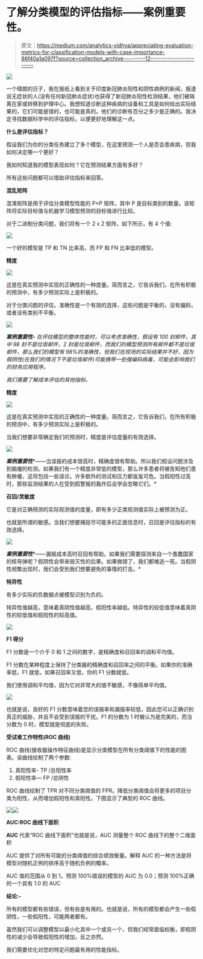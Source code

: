 # 了解分类模型的评估指标——案例重要性。

> 原文：<https://medium.com/analytics-vidhya/appreciating-evaluation-metrics-for-classification-models-with-case-importance-86f40a1a097f?source=collection_archive---------12----------------------->

![](img/fd3397f2a6c56daf41ed7f1f6257509f.png)

一个晴朗的日子，我在报纸上看到关于印度新冠肺炎阳性和阴性病例的新闻，报道说无症状的人(没有任何新冠肺炎症状)也获得了新冠肺炎阳性检测结果，他们被隔离在家或转移到护理中心。我想知道诊断这种疾病的设备和工具是如何给出实际结果的，它们可能是错的，也可能是真的。他们的诊断有百分之多少是正确的。我决定寻找数据科学中的评估指标，以便更好地理解这一点。

**什么是评估指标？**

假设我们为你的分类任务建立了多个模型，在这里预测一个人是否会患疾病，但我如何决定哪一个更好？

我如何知道我的模型表现如何？它在预测结果方面有多好？

所有这些问题都可以借助评估指标来回答。

**混乱矩阵**

混淆矩阵是用于评估分类模型性能的 P×P 矩阵，其中 P 是目标类别的数量。该矩阵将实际目标值与机器学习模型预测的目标值进行比较。

对于二进制分类问题，我们将有一个 2 x 2 矩阵，如下所示，有 4 个值:

![](img/2011bf5110c53e797166d62a6d825128.png)

一个好的模型是 TP 和 TN 比率高，而 FP 和 FN 比率低的模型。

**精度**

![](img/e5b57bf7828d1d17e42cba6c4a15fc68.png)

这是在真实预测中实现的正确性的一种度量。简而言之，它告诉我们，在所有积极的预测中，有多少预测实际上是积极的。

对于分类问题的评估，准确性是一个有效的选择，这些问题是平衡的，没有偏斜，或者没有类别不平衡。

![](img/30f273e1db9314a169814e0f2a03997a.png)

***案例重要性-*** *在评估模型的整体性能时，可以考虑准确性，假设有 100 封邮件，其中 98 封不是垃圾邮件，2 封是垃圾邮件，而我们的模型预测所有邮件都不是垃圾邮件，那么我们的模型有 98%的准确性，但我们在现场的实际结果并不好，因为假阴性(在我们的情况下不是垃圾邮件)可能携带一些强编码病毒，可能会影响我们的财务应用程序。*

*我们需要了解成本评估的其他指标。*

**精度**

![](img/c1849ef2c6f05828b5480d38202d1bdd.png)

这是在真实预测中实现的正确性的一种度量。简而言之，它告诉我们，在所有积极的预测中，有多少预测实际上是积极的。

当我们想要非常确定我们的预测时，精度是评估度量的有效选择。

![](img/284d413f4170039ba08b42f09f3875a3.png)

***案例重要性****——当误报的成本很高时，精确度很有帮助。所以我们假设问题涉及到脑瘤的检测。如果我们有一个精度非常低的模型，那么许多患者将被告知他们患有肿瘤，这将包括一些误诊。许多额外的测试和压力都岌岌可危。当假阳性过高时，那些监测结果的人在受到假警报的轰炸后会学会忽略它们。*

**召回/灵敏度**

它是对正确预测的实际观测值的度量，即有多少正类观测值实际上被预测为正。

也就是所谓的敏感。当我们想要捕捉尽可能多的正面信息时，召回是评估指标的有效选择。

![](img/b6d55499cfb031528a1a1ab419a66737.png)

***案例重要性****——漏报成本高时召回有帮助。如果我们需要探测来自一个愚蠢国家的核导弹呢？假阴性会带来毁灭性的后果。如果做错了，我们都难逃一死。当假阴性频繁出现时，我们会受到我们想要避免的事情的打击。*

**特异性**

有多少实际的负数据点被模型识别为负的。

特异性值越高，意味着真阴性值越高，假阳性率越低。特异性的较低值意味着真阴性的较低值和假阳性的较高值。

![](img/838a519532d2f94f6c5eba4718ed068f.png)

**F1 得分**

F1 分数是一个介于 0 和 1 之间的数字，是精确度和召回率的调和平均值。

F1 分数在某种程度上保持了分类器的精确度和召回率之间的平衡。如果你的准确率低，F1 就低，如果召回率又低，你的 F1 分数就低。

我们使用调和平均值，因为它对非常大的值不敏感，不像简单平均值。

![](img/a638b9f8c35eace1b1a29cd0f28e96a0.png)

也就是说，良好的 F1 分数意味着您的误报率和漏报率较低，因此您可以正确识别真正的威胁，并且不会受到误报的干扰。F1 的分数为 1 时被认为是完美的，而当分数为 0 时，模型就是彻底的失败。

**受试者工作特性(ROC 曲线)**

ROC 曲线(接收器操作特征曲线)是显示分类模型在所有分类阈值下的性能的图表。该曲线绘制了两个参数:

1.  真阳性率- TP /总阳性率
2.  假阳性率— FP /总阴性

ROC 曲线绘制了 TPR 对不同分类阈值的 FPR。降低分类阈值会将更多的项目分类为阳性，从而增加假阳性和真阳性。下图显示了典型的 ROC 曲线。

![](img/37e4cd9a86ceeced55c61eb2d6c3e7b1.png)![](img/93a8012764195dffa8b287d01dc83d5b.png)

**AUC:ROC 曲线下面积**

**AUC** 代表“ROC 曲线下面积”也就是说，AUC 测量整个 ROC 曲线下的整个二维面积

AUC 提供了对所有可能的分类阈值的综合绩效衡量。解释 AUC 的一种方法是将模型对随机正例的排序高于随机负例的概率。

AUC 值的范围从 0 到 1。预测 100%错误的模型的 AUC 为 0.0；预测 100%正确的一个具有 1.0 的 AUC

**结论:-**

所有的模型都有些错误，但有些是有用的。也就是说，所有的模型都会产生一些假阴性，一些假阳性，可能两者都有。

虽然我们可以调整模型以最小化其中一个或另一个，但我们经常面临权衡，即假阴性的减少会导致假阳性的增加，反之亦然。

我们需要优化对您的特定问题最有用的性能指标。